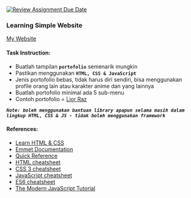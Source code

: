 [![Review Assignment Due Date](https://classroom.github.com/assets/deadline-readme-button-22041afd0340ce965d47ae6ef1cefeee28c7c493a6346c4f15d667ab976d596c.svg)](https://classroom.github.com/a/eFzKbqSY)
### Learning Simple Website

[My Website](https://silver-quokka-d22113.netlify.app/)

#### Task Instruction:
- Buatlah tampilan **`portofolio`** semenarik mungkin
- Pastikan menggunakan **`HTML, CSS & JavaScript`**
- Jenis portofolio bebas, tidak harus diri sendiri, bisa menggunakan profile orang lain atau karakter anime dan yang lainnya
- Buatlah portofolio minimal ada 5 sub-menu
- Contoh portofolio = [Lior Raz](https://www.liorraz.co.il/)

***`Note: boleh menggunakan bantuan library apapun selama masih dalam lingkup HTML, CSS & JS - tidak boleh menggunakan framework`***

#### References:
- [Learn HTML & CSS](https://internetingishard.netlify.app/)
- [Emmet Documentation](https://docs.emmet.io/cheat-sheet/)
- [Quick Reference](https://quickref.me/)
- [HTML cheatsheet](https://quickref.me/html)
- [CSS 3 cheatsheet](https://quickref.me/css3)
- [JavaScript cheatsheet](https://quickref.me/javascript)
- [ES6 cheatsheet](https://quickref.me/es6)
- [The Modern JavaScript Tutorial](https://javascript.info/)

